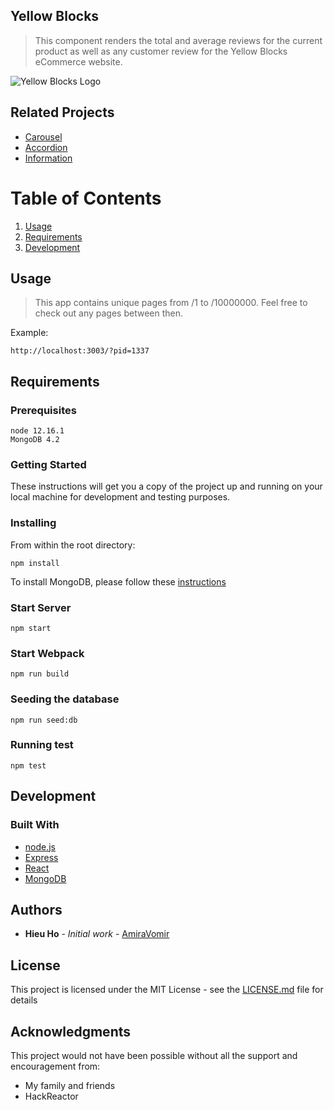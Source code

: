 ## Yellow Blocks

> This component renders the total and average reviews for the current product as well as any customer review for the Yellow Blocks eCommerce website.

![Yellow Blocks Logo](https://i.imgur.com/UFR7QzM.png)

## Related Projects

  - [Carousel](https://github.com/Team-Sauron/Smego-carousel-service)
  - [Accordion](https://github.com/Team-Sauron/smego-accordion)
  - [Information](https://github.com/Team-Sauron/smego-info-section)
  
# Table of Contents

1. [Usage](#Usage)
1. [Requirements](#requirements)
1. [Development](#development)

## Usage

> This app contains unique pages from /1 to /10000000. Feel free to check out any pages between then.

Example:
```
http://localhost:3003/?pid=1337
```

## Requirements

### Prerequisites

```
node 12.16.1
MongoDB 4.2
```

### Getting Started

These instructions will get you a copy of the project up and running on your local machine for development and testing purposes.

### Installing
From within the root directory:

```
npm install
```

To install MongoDB, please follow these [instructions](https://docs.mongodb.com/manual/tutorial/install-mongodb-on-ubuntu/)

### Start Server
```
npm start
```


### Start Webpack

```
npm run build
```

### Seeding the database

```
npm run seed:db
```

### Running test

```
npm test
```

## Development

### Built With

* [node.js](https://nodejs.org/en/)
* [Express](https://expressjs.com/)
* [React](https://reactjs.org/)
* [MongoDB](https://www.mongodb.com/)

## Authors

* **Hieu Ho** - *Initial work* - [AmiraVomir](https://github.com/AmiraVomir)

## License

This project is licensed under the MIT License - see the [LICENSE.md](LICENSE.md) file for details

## Acknowledgments

This project would not have been possible without all the support and encouragement from:

* My family and friends
* HackReactor
